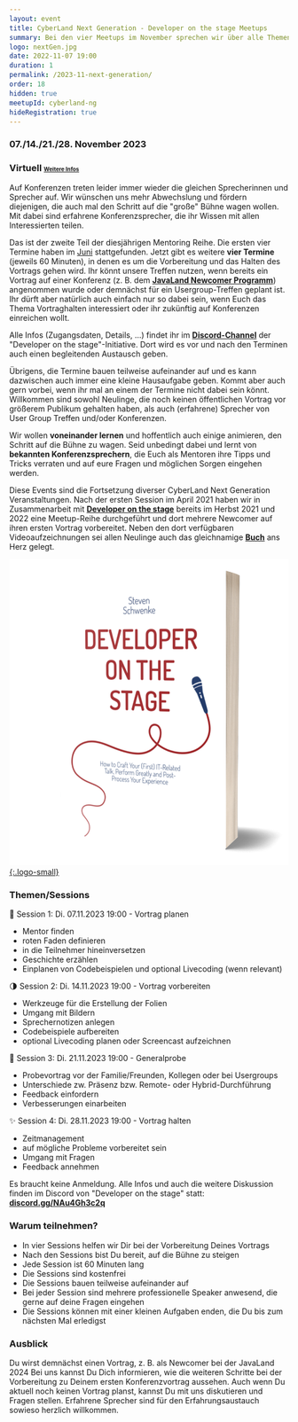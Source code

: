 ```yaml
---
layout: event
title: CyberLand Next Generation - Developer on the stage Meetups
summary: Bei den vier Meetups im November sprechen wir über alle Themen rund um die Vorbereitung und das Halten von Vorträgen auf Konferenzen.
logo: nextGen.jpg
date: 2022-11-07 19:00
duration: 1
permalink: /2023-11-next-generation/
order: 18
hidden: true
meetupId: cyberland-ng
hideRegistration: true
---
```


### <i class="fas fa-lg fa-calendar"></i> 07./14./21./28. November 2023

### <i class="fas fa-lg fa-globe"></i> Virtuell <span style="font-size: 0.6em;">[<i class="fas fa-lg fa-link"></i> Weitere Infos](#-wichtige-informationen)</span>

Auf Konferenzen treten leider immer wieder die gleichen Sprecherinnen und Sprecher auf. Wir wünschen uns mehr Abwechslung und fördern diejenigen, die auch mal den Schritt auf die "große" Bühne wagen wollen. Mit dabei sind erfahrene Konferenzsprecher, die ihr Wissen mit allen Interessierten teilen. 

Das ist der zweite Teil der diesjährigen Mentoring Reihe. Die ersten vier Termine haben im [Juni](/2023-06-next-generation) stattgefunden. Jetzt gibt es weitere __vier Termine__ (jeweils 60 Minuten), in denen es um die Vorbereitung und das Halten des Vortrags gehen wird. Ihr könnt unsere Treffen nutzen, wenn bereits ein Vortrag auf einer Konferenz (z. B. dem __[JavaLand Newcomer Programm](https://www.javaland.eu/de/referierende/newcomer-programm/)__) angenommen wurde oder demnächst für ein Usergroup-Treffen geplant ist. Ihr dürft aber natürlich auch einfach nur so dabei sein, wenn Euch das Thema Vortraghalten interessiert oder ihr zukünftig auf Konferenzen einreichen wollt.

Alle Infos (Zugangsdaten, Details, ...) findet ihr im __[Discord-Channel](https://discord.gg/NAu4Gh3c2q)__ der "Developer on the stage"-Initiative. Dort wird es vor und nach den Terminen auch einen begleitenden Austausch geben.

Übrigens, die Termine bauen teilweise aufeinander auf und es kann dazwischen auch immer eine kleine Hausaufgabe geben. Kommt aber auch gern vorbei, wenn ihr mal an einem der Termine nicht dabei sein könnt. Willkommen sind sowohl Neulinge, die noch keinen öffentlichen Vortrag vor größerem Publikum gehalten haben, als auch (erfahrene) Sprecher von User Group Treffen und/oder Konferenzen. 

Wir wollen __voneinander lernen__ und hoffentlich auch einige animieren, den Schritt auf die Bühne zu wagen. Seid unbedingt dabei und lernt von __bekannten Konferenzsprechern__, die Euch als Mentoren ihre Tipps und Tricks verraten und auf eure Fragen und möglichen Sorgen eingehen werden.

Diese Events sind die Fortsetzung diverser CyberLand Next Generation Veranstaltungen. Nach der ersten Session im April 2021 haben wir in Zusammenarbeit mit __[Developer on the stage](https://developeronthestage.com/#additional)__ bereits im Herbst 2021 und 2022 eine Meetup-Reihe durchgeführt und dort mehrere Newcomer auf ihren ersten Vortrag vorbereitet. Neben den dort verfügbaren Videoaufzeichnungen sei allen Neulinge auch das gleichnamige __[Buch](https://www.amazon.com/-/en/dp/B096DTGWJN/)__ ans Herz gelegt.

[![Developer on the stage - Buch](/assets/images/dots-book.png){:.logo-small}](https://www.amazon.com/-/en/dp/B096DTGWJN/)

### Themen/Sessions  

🚀  Session 1: Di. 07.11.2023 19:00 - Vortrag planen
- Mentor finden
- roten Faden definieren
- in die Teilnehmer hineinversetzen
- Geschichte erzählen
- Einplanen von Codebeispielen und optional Livecoding (wenn relevant)

🌗 Session 2: Di. 14.11.2023 19:00 - Vortrag vorbereiten
- Werkzeuge für die Erstellung der Folien
- Umgang mit Bildern
- Sprechernotizen anlegen
- Codebeispiele aufbereiten
- optional Livecoding planen oder Screencast aufzeichnen

🌝 Session 3: Di. 21.11.2023 19:00 - Generalprobe
- Probevortrag vor der Familie/Freunden, Kollegen oder bei Usergroups
- Unterschiede zw. Präsenz bzw. Remote- oder Hybrid-Durchführung
- Feedback einfordern
- Verbesserungen einarbeiten

✨ Session 4: Di. 28.11.2023 19:00 - Vortrag halten
- Zeitmanagement
- auf mögliche Probleme vorbereitet sein
- Umgang mit Fragen
- Feedback annehmen


Es braucht keine Anmeldung. Alle Infos und auch die weitere Diskussion finden im Discord von "Developer on the stage" statt: __[discord.gg/NAu4Gh3c2q](https://discord.gg/NAu4Gh3c2q)__

### Warum teilnehmen?

- In vier Sessions helfen wir Dir bei der Vorbereitung Deines Vortrags
- Nach den Sessions bist Du bereit, auf die Bühne zu steigen
- Jede Session ist 60 Minuten lang
- Die Sessions sind kostenfrei
- Die Sessions bauen teilweise aufeinander auf
- Bei jeder Session sind mehrere professionelle Speaker anwesend, die gerne auf deine Fragen eingehen
- Die Sessions können mit einer kleinen Aufgaben enden, die Du bis zum nächsten Mal erledigst

### Ausblick

Du wirst demnächst einen Vortrag, z. B. als Newcomer bei der JavaLand 2024 Bei uns kannst Du Dich informieren, wie die weiteren Schritte bei der Vorbereitung zu Deinem ersten Konferenzvortrag aussehen. Auch wenn Du aktuell noch keinen Vortrag planst, kannst Du mit uns diskutieren und Fragen stellen. Erfahrene Sprecher sind für den Erfahrungsaustauch sowieso herzlich willkommen.
